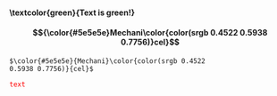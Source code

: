 #### \textcolor{green}{Text is green!}

#### $${\color{#5e5e5e}Mechani\color{color(srgb 0.4522 0.5938 0.7756)}cel}$$

<code>$\color{#5e5e5e}{Mechani}\color{color(srgb 0.4522 0.5938 0.7756)}{cel}$</code>

<code style="color : red">text</code>
